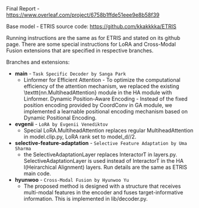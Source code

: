 Final Report - https://www.overleaf.com/project/6758b1ffde51eee9e8b58f39

Base model - ETRIS source code: https://github.com/kkakkkka/ETRIS

Running instructions are the same as for ETRIS and stated on its github page. There are some special instructions for LoRA and Cross-Modal Fusion extensions that are specified in respective branches.

Branches and extensions:
- **main** - ```Task Specific Decoder by Sanga Park```
  - Linformer for Efficient Attention - To optimize the computational efficiency of the attention mechanism, we replaced the existing \texttt{nn.MultiheadAttention} module in the HA module with Linformer. Dynamic Position-Aware Encoding - Instead of the fixed position encoding provided by CoordConv in GA  module, we implemented a learnable positional encoding mechanism based on Dynamic Positional Encoding.
- **evgenii** - ```LoRA by Evgenii Venediktov```
  - Special LoRA.MultiheadAttention replaces regular MultiheadAttention in model.clip.py, LoRA rank set to model_d//2.
- **selective-feature-adaptation** - ```Selective Feature Adaptation by Uma Sharma```
  - the SelectiveAdaptationLayer replaces InteractorT in layers.py. SelectiveAdaptationLayer is used instead of InteractorT in the HA l(Heirarchical Alignment) layers. Run details are the same as ETRIS main code.
- **hyunwoo** - ```Cross-Modal Fusion by Hyunwoo Yu```
  - The proposed method is designed with a structure that receives multi-modal features in the encoder and fuses target-informative information. This is implemented in lib/decoder.py.
